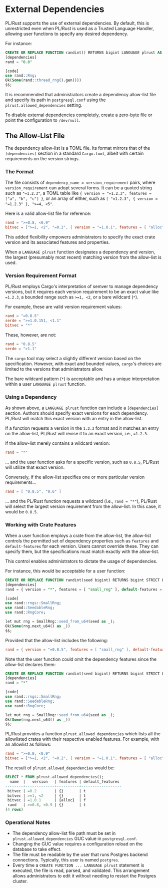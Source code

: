 # External Dependencies

PL/Rust supports the use of external dependencies. By default, this is unrestricted even when PL/Rust is used as a 
Trusted Language Handler, allowing user functions to specify any desired dependency.

For instance:

```sql
CREATE OR REPLACE FUNCTION randint() RETURNS bigint LANGUAGE plrust AS $$
[dependencies]
rand = "0.8"

[code]
use rand::Rng; 
Ok(Some(rand::thread_rng().gen())) 
$$;
```

It is recommended that administrators create a dependency allow-list file and specify its path in `postgresql.conf` using 
the `plrust.allowed_dependencies` setting.

To disable external dependencies completely, create a zero-byte file or point the configuration to `/dev/null`.

## The Allow-List File

The dependency allow-list is a TOML file. Its format mirrors that of the `[dependencies]` section in a standard 
`Cargo.toml`, albeit with certain requirements on the version strings.

### The Format

The file consists of `dependency_name = version_requirement` pairs, where `version_requirement` can adopt several forms. 
It can be a quoted string such as `"=1.2.3"`, a TOML table like `{ version = "=1.2.3", features = ["a", "b", "c"] }`, or
an array of either, such as `[ "=1.2.3", { version = "=1.2.3" }, ">=4, <5"`.

Here is a valid allow-list file for reference:

```toml
rand = ">=0.8, <0.9"
bitvec = [">=1, <2", "=0.2", { version = "=1.0.1", features = [ "alloc" ], default-features = false }]
```

This added flexibility empowers administrators to specify the exact crate version and its associated features and properties.

When a `LANGUAGE plrust` function designates a dependency and version, the largest (presumably most recent) matching 
version from the allow-list is used.

### Version Requirement Format

PL/Rust employs Cargo's interpretation of semver to manage dependency versions, but it requires each version requirement
to be an exact value like `=1.2.3`, a bounded range such as `>=1, <2`, or a bare wildcard (`*`).

For example, these are valid version requirement values:

```toml
rand = "=0.8.5"
serde = ">=1.0.151, <1.1"
bitvec = "*"
```

These, however, are not:

```toml
rand = "0.8.5"
serde = ">1.1"
```

The `cargo` tool may select a slightly different version based on the specification. However, with exact and bounded 
values, `cargo`'s choices are limited to the versions that administrators allow.

The bare wildcard pattern (`*`) is acceptable and has a unique interpretation within a user `LANGUAGE plrust` function.

### Using a Dependency

As shown above, a `LANGUAGE plrust` function can include a `[dependencies]` section. Authors should specify exact versions
for each dependency. PL/Rust will match this exact version with an entry in the allow-list.

If a function requests a version in the `1.2.3` format and it matches an entry on the allow-list, PL/Rust will revise
it to an exact version, i.e., `=1.2.3`.

If the allow-list merely contains a wildcard version:

```toml
rand = "*"
```

... and the user function asks for a specific version, such as `0.8.5`, PL/Rust will utilize that exact version.

Conversely, if the allow-list specifies one or more particular version requirements...

```toml
rand = [ "0.8.5", "0.6" ]
```

... and the PL/Rust function requests a wildcard (i.e., `rand = "*"`), PL/Rust will select the largest version requirement
from the allow-list. In this case, it would be `0.8.5`.

### Working with Crate Features

When a user function employs a crate from the allow-list, the allow-list controls the permitted set of dependency properties 
such as `features` and `default-features` for each version. Users cannot override these. They can specify them, but the
specifications must match exactly with the allow-list.

This control enables administrators to dictate the usage of dependencies.

For instance, this would be acceptable for a user function:

```sql
CREATE OR REPLACE FUNCTION randint(seed bigint) RETURNS bigint STRICT LANGUAGE plrust AS $$
[dependencies]
rand = { version = "*", features = [ "small_rng" ], default-features = false }

[code]
use rand::rngs::SmallRng;
use rand::SeedableRng;
use rand::RngCore;

let mut rng = SmallRng::seed_from_u64(seed as _);
Ok(Some(rng.next_u64() as _))
$$;
```

Provided that the allow-list includes the following:

```toml
rand = { version = "=0.8.5", features = [ "small_rng" ], default-features = false }
```

Note that the user function could omit the dependency features since the allow-list declares them:

```sql
CREATE OR REPLACE FUNCTION randint(seed bigint) RETURNS bigint STRICT LANGUAGE plrust AS $$
[dependencies]
rand = "*"

[code]
use rand::rngs::SmallRng;
use rand::SeedableRng;
use rand::RngCore;

let mut rng = SmallRng::seed_from_u64(seed as _);
Ok(Some(rng.next_u64() as _))
$$;
```

PL/Rust provides a function `plrust.allowed_dependencies` which lists all the allowlisted crates with their respective enabled features. For example, with an allowlist as follows:
```toml
rand = ">=0.8, <0.9"
bitvec = [">=1, <2", "=0.2", { version = "=1.0.1", features = [ "alloc" ], default-features = false }]
```
The result of `plrust.allowed_dependencies` would be:
```sql
SELECT * FROM plrust.allowed_dependencies();
  name  |   version   | features | default_features
--------+-------------+----------+------------------
 bitvec | =0.2        | {}       | t
 bitvec | >=1, <2     | {}       | t
 bitvec | =1.0.1      | {alloc}  | f
 rand   | >=0.8, <0.9 | {}       | t
(4 rows)
```

### Operational Notes

- The dependency allow-list file path must be set in `plrust.allowed_dependencies` GUC value in `postgresql.conf`.
- Changing the GUC value requires a configuration reload on the database to take effect.
- The file must be readable by the user that runs Postgres backend connections. Typically, this user is named `postgres`.
- Every time a `CREATE FUNCTION ... LANGUAGE plrust` statement is executed, the file is read, parsed, and validated. This arrangement allows administrators to edit it without needing to restart the Postgres cluster.
